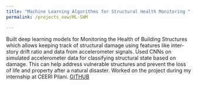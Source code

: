 ```yaml
---
title: "Machine Learning Algorithms for Structural Health Monitoring "
permalink: /projects_new/ML-SHM

---
```

Built deep learning models for Monitoring the Health of Building Structures which allows keeping track of structural damage using features like inter-story drift ratio and data from accelerometer signals. Used CNNs on simulated accelerometer data for classifying structural state based on damage. This can help address vulnerable structures and prevent the loss of life and property after a natural disaster. Worked on the project during my internship at CEERI Pilani. [GITHUB](https://github.com/vishwa27yvs/Structural-Health-Monitoring)
